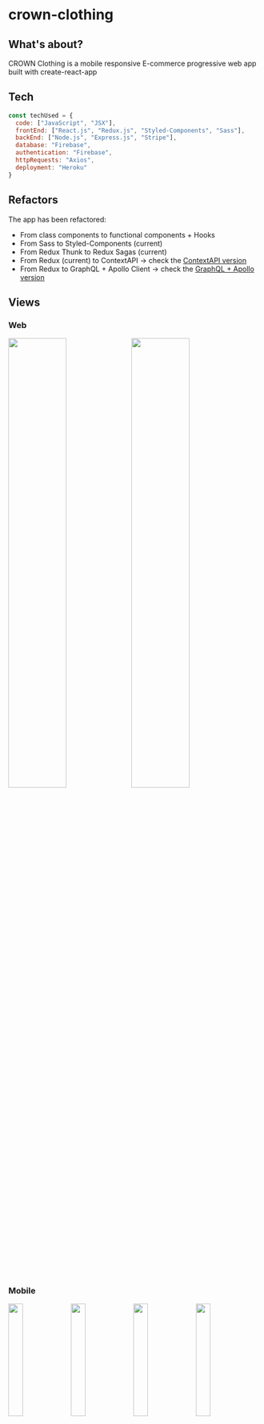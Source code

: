 # crown-clothing 

## What's about?

CROWN Clothing is a mobile responsive E-commerce progressive web app built with create-react-app

## Tech

```js
const techUsed = {
  code: ["JavaScript", "JSX"],
  frontEnd: ["React.js", "Redux.js", "Styled-Components", "Sass"],
  backEnd: ["Node.js", "Express.js", "Stripe"],
  database: "Firebase",
  authentication: "Firebase",
  httpRequests: "Axios",
  deployment: "Heroku"
}
```
## Refactors

The app has been refactored:

- From class components to functional components + Hooks
- From Sass to Styled-Components (current)
- From Redux Thunk to Redux Sagas (current)
- From Redux (current) to ContextAPI -> check the <a href="https://github.com/david-borja/crown-clothing-context">ContextAPI version</a>
- From Redux to GraphQL + Apollo Client -> check the <a href="https://github.com/david-borja/crown-clothing-graphql">GraphQL + Apollo version</a>

## Views

### Web

<img src="https://res.cloudinary.com/ddgzong6n/image/upload/v1617228544/crown-clothing/homepage-1200x1000_mr3ky3.png" width="48%"/> <img src="https://res.cloudinary.com/ddgzong6n/image/upload/v1617228537/crown-clothing/cartdropdown-1200x1000_qobiyf.png" width="48%"/> 

### Mobile

<img src="https://res.cloudinary.com/ddgzong6n/image/upload/v1617228536/crown-clothing/homepage-iphone_h45vaf.png" width="24%"/> <img src="https://res.cloudinary.com/ddgzong6n/image/upload/v1617228536/crown-clothing/shoppage-iphone_oq9mqo.png" width="24%"/> <img src="https://res.cloudinary.com/ddgzong6n/image/upload/v1617228532/crown-clothing/signinsignup-iphone_div3db.png" width="24%"/> <img src="https://res.cloudinary.com/ddgzong6n/image/upload/v1617228533/crown-clothing/checkout-iphone_ylhm5o.png" width="24%"/>
